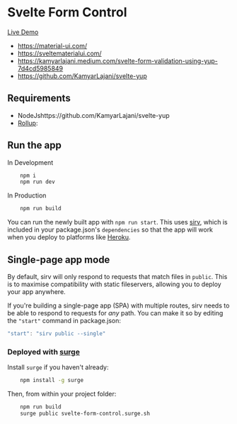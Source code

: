 # Svelte Form Control

[Live Demo](svelte-form-control.surge.sh)

- https://material-ui.com/
- https://sveltematerialui.com/
- https://kamyarlajani.medium.com/svelte-form-validation-using-yup-7d4cd5985849
- https://github.com/KamyarLajani/svelte-yup
## Requirements

- NodeJshttps://github.com/KamyarLajani/svelte-yup
- [Rollup](https://rollupjs.org):

## Run the app

In Development
```bash
    npm i
    npm run dev
```

In Production

```bash
    npm run build
```



You can run the newly built app with `npm run start`. This uses [sirv](https://github.com/lukeed/sirv), which is included in your package.json's `dependencies` so that the app will work when you deploy to platforms like [Heroku](https://heroku.com).


## Single-page app mode

By default, sirv will only respond to requests that match files in `public`. This is to maximise compatibility with static fileservers, allowing you to deploy your app anywhere.

If you're building a single-page app (SPA) with multiple routes, sirv needs to be able to respond to requests for *any* path. You can make it so by editing the `"start"` command in package.json:

```js
"start": "sirv public --single"
```

### Deployed with [surge](https://surge.sh/)

Install `surge` if you haven't already:

```bash
    npm install -g surge
```

Then, from within your project folder:

```bash
    npm run build
    surge public svelte-form-control.surge.sh
```
